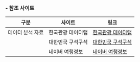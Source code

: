 ### - 참조 사이트


|구분|사이트|링크
|--|--|--|
|데이터 분석 자료|한국관광 데이터랩|[한국관광 데이터랩](https://datalab.visitkorea.or.kr/datalab/portal/loc/getAreaDataForm.do#)|
||대한민국 구석구석|[대한민국 구석구석](https://www.instagram.com/kto9suk9suk/)|
||네이버 여행정보|[네이버 여행정보](https://travel.naver.com/domestic/01/guide/all?seasonIndex=0)|
